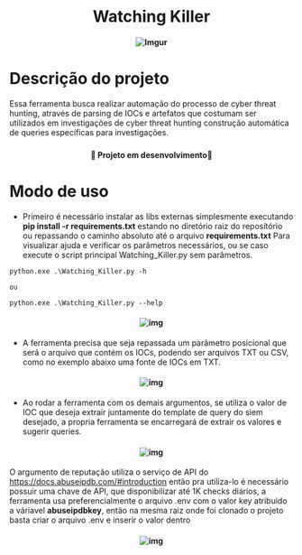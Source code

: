 <h1 align="center" >Watching Killer</h1>

<h4 align="center">

 ![Imgur](https://i.imgur.com/jKYzI7U.png)

</h4>

<h1>Descrição do projeto</h1>

Essa ferramenta busca realizar automação do processo de cyber threat hunting, através de parsing de IOCs e artefatos que costumam ser utilizados em investigações de cyber threat hunting construção automática de queries específicas para investigações. 

<h3></h3>


<h4 align="center">
  
   :construction: Projeto em desenvolvimento:construction:

</h4>

<h3></h3>

<!-- Modo de uso-->


<h1>Modo de uso</h1>

* Primeiro é necessário instalar as libs externas simplesmente executando **pip install -r requirements.txt** estando no diretório raiz do reposítório ou repassando o caminho absoluto até o arquivo **requirements.txt** Para visualizar ajuda e verificar os parâmetros necessários, ou se caso execute o script principal Watching_Killer.py sem parâmetros.

```
python.exe .\Watching_Killer.py -h

ou 

python.exe .\Watching_Killer.py --help

```
<h4 align="center">

![img](https://i.imgur.com/31bEgAA.png)

</h4>

* A ferramenta precisa que seja repassada um parâmetro posicional que será o arquivo que contém os IOCs, podendo ser arquivos TXT ou CSV, como no exemplo abaixo uma fonte de IOCs em TXT.

<h4 align="center">

![img](https://i.imgur.com/TMFtz5i.png)

</h4>

* Ao rodar a ferramenta com os demais argumentos, se utiliza o valor de IOC que deseja extrair juntamente do template de query do siem desejado, a propria ferramenta se encarregará de extrair os valores e sugerir queries.

<h4 align="center">

![img](https://i.imgur.com/E9FyQcB.png)

</h4>

O argumento de reputação utiliza o serviço de API do https://docs.abuseipdb.com/#introduction então pra utiliza-lo é necessário possuir uma chave de API, que disponibilizar até 1K checks diários, a ferramenta usa preferencialmente o arquivo .env com o valor key atribuido a váriavel **abuseipdbkey**, então na mesma raiz onde foi clonado o projeto basta criar o arquivo .env e inserir o valor dentro

<h4 align="center">

![img](https://i.imgur.com/3xwtlsg.png)

</h4>



